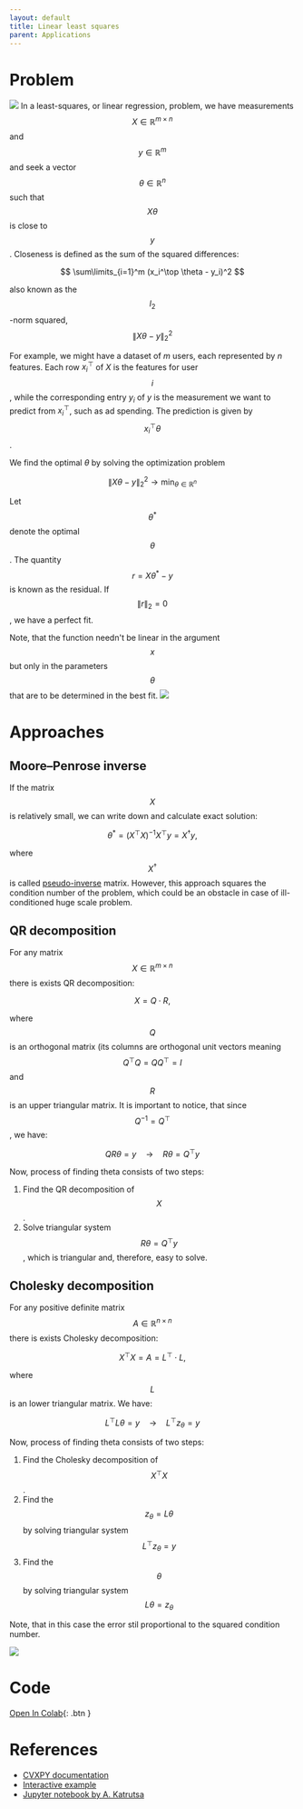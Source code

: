 ```yaml
---
layout: default
title: Linear least squares
parent: Applications
---
```


# Problem

![](../lls_idea.svg)
In a least-squares, or linear regression, problem, we have measurements $$ X \in \mathbb{R}^{m \times n} $$ and $$ y \in \mathbb{R}^{m} $$ and seek a vector $$ \theta \in \mathbb{R}^{n} $$ such that $$ X \theta $$ is close to $$ y $$. Closeness is defined as the sum of the squared differences: 

$$ 
\sum\limits_{i=1}^m (x_i^\top \theta - y_i)^2
$$

also known as the $$ l_2 $$-norm squared, $$ \|X \theta - y\|^2_2 $$

For example, we might have a dataset of $m$ users, each represented by $n$ features. Each row $x_i^\top$ of $X$ is the features for user $$ i $$, while the corresponding entry $y_i$ of $y$ is the measurement we want to predict from $x_i^\top$, such as ad spending. The prediction is given by $$ x_i^\top \theta $$.

We find the optimal $\theta$ by solving the optimization problem

$$
\|X \theta - y\|^2_2 \to \min_{\theta \in \mathbb{R}^{n}}
$$

Let $$\theta^*$$ denote the optimal $$ \theta $$. The quantity $$ r=X \theta^* - y $$ is known as the residual. If $$ \|r\|_2 = 0 $$, we have a perfect fit.

Note, that the function needn't be linear in the argument $$x$$ but only in the parameters $$\theta$$ that are to be determined in the best fit.
![](../non_linear_fit.svg)

# Approaches

## Moore–Penrose inverse
If the matrix $$X$$ is relatively small, we can write down and calculate exact solution:

$$
\theta^* = (X^\top X)^{-1} X^\top y = X^\dagger y, 
$$

where $$X^\dagger$$ is called [pseudo-inverse](https://en.wikipedia.org/wiki/Moore%E2%80%93Penrose_inverse) matrix. However, this approach squares the condition number of the problem, which could be an obstacle in case of ill-conditioned huge scale problem. 

## QR decomposition
For any matrix $$X \in \mathbb{R}^{m \times n}$$ there is exists QR decomposition:

$$
X = Q \cdot R,
$$

where  $$Q$$ is an orthogonal matrix (its columns are orthogonal unit vectors meaning  $$Q^\top Q=QQ^\top=I$$ and $$R$$ is an upper triangular matrix. It is important to notice, that since $$Q^{-1} = Q^\top$$, we have:

$$
QR\theta = y \quad \longrightarrow \quad R \theta = Q^\top y
$$

Now, process of finding theta consists of two steps:
1. Find the QR decomposition of $$X$$.
1. Solve triangular system $$R \theta = Q^\top y$$, which is triangular and, therefore, easy to solve.

## Cholesky decomposition
For any positive definite matrix $$A \in \mathbb{R}^{n \times n}$$ there is exists Cholesky decomposition:

$$
X^\top X = A = L^\top \cdot L,
$$

where  $$L$$ is an lower triangular matrix. We have:

$$
L^\top L\theta = y \quad \longrightarrow \quad L^\top z_\theta = y
$$

Now, process of finding theta consists of two steps:
1. Find the Cholesky decomposition of $$X^\top X$$.
1. Find the $$z_\theta = L\theta$$ by solving triangular system $$L^\top z_\theta = y$$
1. Find the $$\theta$$ by solving triangular system $$L\theta = z_\theta$$

Note, that in this case the error stil proportional to the squared condition number.

![](../lls_times.svg)


# Code
[Open In Colab](https://colab.research.google.com/github/MerkulovDaniil/optim/blob/master/assets/Notebooks/Least_squares.ipynb){: .btn }
# References
* [CVXPY documentation](https://www.cvxpy.org/examples/basic/least_squares.html)
* [Interactive example](http://setosa.io/ev/ordinary-least-squares-regression/)
* [Jupyter notebook by A. Katrutsa](https://nbviewer.jupyter.org/github/amkatrutsa/MIPT-Opt/blob/master/16-LSQ/Seminar16en.ipynb)